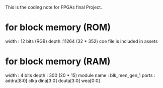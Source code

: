 This is the coding note for FPGAs final Project.

# for block memory (ROM)
width : 12 bits (RGB)
depth :11264 (32 * 352)
coe file is included in assets

# for block memory (RAM)
width : 4 bits
depth : 300 (20 * 15)
module name : blk_men_gen_1
ports : addra[8:0]
        clka
        dina[3:0]
        douta[3:0]
        wea[0:0]